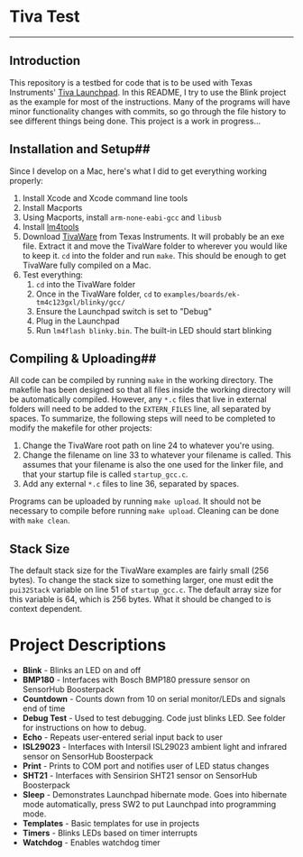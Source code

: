 # Tiva Test #
---
## Introduction ##
This repository is a testbed for code that is to be used with Texas Instruments' [Tiva Launchpad](http://www.ti.com/tool/ek-tm4c123gxl). In this README, I try to use the Blink project as the example for most of the instructions. Many of the programs will have minor functionality changes with commits, so go through the file history to see different things being done. This project is a work in progress...

## Installation and Setup##
Since I develop on a Mac, here's what I did to get everything working properly:

1. Install Xcode and Xcode command line tools
2. Install Macports
3. Using Macports, install ```arm-none-eabi-gcc``` and ```libusb```
4. Install [lm4tools](https://github.com/utzig/lm4tools)
5. Download [TivaWare](http://www.ti.com/tool/sw-tm4c) from Texas Instruments. It will probably be an exe file. Extract it and move the TivaWare folder to wherever you would like to keep it. `cd` into the folder and run `make`. This should be enough to get TivaWare fully compiled on a Mac.
6. Test everything:
	1. `cd` into the TivaWare folder
	2. Once in the TivaWare folder, `cd` to `examples/boards/ek-tm4c123gxl/blinky/gcc/`
	3. Ensure the Launchpad switch is set to "Debug"
	4. Plug in the Launchpad
	5. Run `lm4flash blinky.bin`. The built-in LED should start blinking

## Compiling & Uploading##
All code can be compiled by running ```make``` in the working directory. The makefile has been designed so that all files inside the working directory will be automatically compiled. However, any ```*.c``` files that live in external folders will need to be added to the ```EXTERN_FILES``` line, all separated by spaces. To summarize, the following steps will need to be completed to modify the makefile for other projects:

1. Change the TivaWare root path on line 24 to whatever you're using.
2. Change the filename on line 33 to whatever your filename is called. This assumes that your filename is also the one used for the linker file, and that your startup file is called ```startup_gcc.c```.
3. Add any external ```*.c``` files to line 36, separated by spaces.

Programs can be uploaded by running ```make upload```. It should not be necessary to compile before running ```make upload```. Cleaning can be done with ```make clean```.


## Stack Size ##
The default stack size for the TivaWare examples are fairly small (256 bytes). To change the stack size to something larger, one must edit the `pui32Stack` variable on line 51 of `startup_gcc.c`. The default array size for this variable is 64, which is 256 bytes. What it should be changed to is context dependent.

# Project Descriptions #
*	**Blink** - Blinks an LED on and off
*	**BMP180** - Interfaces with Bosch BMP180 pressure sensor on SensorHub Boosterpack
*	**Countdown** - Counts down from 10 on serial monitor/LEDs and signals end of time
*	**Debug Test** - Used to test debugging. Code just blinks LED. See folder for instructions on how to debug.
*	**Echo** - Repeats user-entered serial input back to user
*	**ISL29023** - Interfaces with Intersil ISL29023 ambient light and infrared sensor on SensorHub Boosterpack
*	**Print** - Prints to COM port and notifies user of LED status changes
*	**SHT21** - Interfaces with Sensirion SHT21 sensor on SensorHub Boosterpack
*	**Sleep** - Demonstrates Launchpad hibernate mode. Goes into hibernate mode automatically, press SW2 to put Launchpad into programming mode.
*	**Templates** - Basic templates for use in projects
*	**Timers** - Blinks LEDs based on timer interrupts
*	**Watchdog** - Enables watchdog timer
